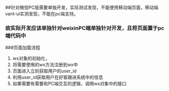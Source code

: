 ##针对微信PC版需要单独开发，实际测试发现，不能使用移动端页面，移动端vant-ui实测发现，不能在pc端支持。

### 故实际开发应该单独针对weixinPC端单独针对开发，且将页面置于pc端代码中

###页面加载流程
1. wx对象的初始化，
2. 将需要使用的wx方法注册到wx中
3. 页面进入立刻获取用户的user_id
4. 利用user_id获取用户在好客跟进系统中的信息
5. 如果需要有需要和PC端交互的逻辑，调用wx对象中的接口
